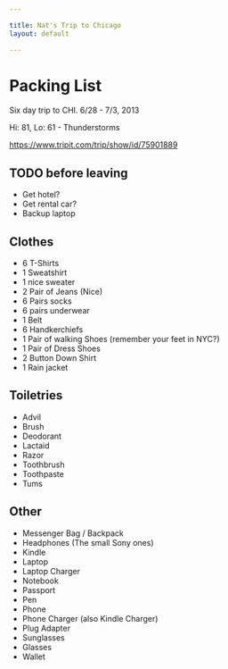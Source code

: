 ```yaml
---

title: Nat's Trip to Chicago
layout: default

---
```


# Packing List

Six day trip to CHI. 6/28 - 7/3, 2013

Hi: 81, Lo: 61 - Thunderstorms

<https://www.tripit.com/trip/show/id/75901889>

## TODO before leaving
 
 * Get hotel?
 * Get rental car?
 * Backup laptop

## Clothes

 * 6 T-Shirts
 * 1 Sweatshirt
 * 1 nice sweater
 * 2 Pair of Jeans (Nice)
 * 6 Pairs socks
 * 6 pairs underwear
 * 1 Belt
 * 6 Handkerchiefs
 * 1 Pair of walking Shoes (remember your feet in NYC?)
 * 1 Pair of Dress Shoes
 * 2 Button Down Shirt
 * 1 Rain jacket

## Toiletries

 * Advil
 * Brush
 * Deodorant
 * Lactaid
 * Razor
 * Toothbrush
 * Toothpaste
 * Tums

## Other

 * Messenger Bag / Backpack
 * Headphones (The small Sony ones)
 * Kindle
 * Laptop
 * Laptop Charger
 * Notebook
 * Passport
 * Pen
 * Phone
 * Phone Charger (also Kindle Charger)
 * Plug Adapter
 * Sunglasses
 * Glasses
 * Wallet

